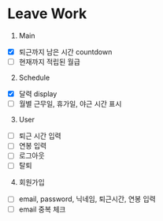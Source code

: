 # Leave Work

1. Main
- [x] 퇴근까지 남은 시간 countdown
- [ ] 현재까지 적립된 월급

2. Schedule
- [x] 달력 display
- [ ] 월별 근무일, 휴가일, 야근 시간 표시

3. User
- [ ] 퇴근 시간 입력
- [ ] 연봉 입력
- [ ] 로그아웃
- [ ] 탈퇴

4. 회원가입
- [ ] email, password, 닉네임, 퇴근시간, 연봉 입력
- [ ] email 중복 체크